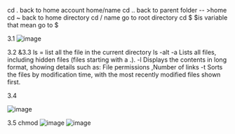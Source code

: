 
cd . back to home account home/name
cd .. back to parent folder  -- >home
cd ~ back to home directory
cd / name    go to root directory
cd $ $is variable that mean go to $

3.1
![image](https://github.com/user-attachments/assets/daf79bd0-1c2e-408f-bc15-413589735a04)

3.2 &3.3
ls = list all the file in the current directory 
ls -alt 
-a    Lists all files, including hidden files (files starting with a .).
-l    Displays the contents in long format, showing details such as:  File permissions  ,Number of links
-t    Sorts the files by modification time, with the most recently modified files shown first.

3.4


![image](https://github.com/user-attachments/assets/c444a1c5-c957-4bd9-9216-81ed73151bd4)





3.5
chmod
![image](https://github.com/user-attachments/assets/dcf4b9e0-f2fb-42bc-b651-c2d89d7d64db)
![image](https://github.com/user-attachments/assets/0ce707e8-d786-45ea-b941-554c7cc19696)

